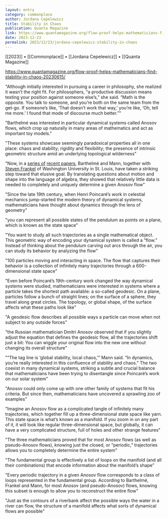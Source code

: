 ```yaml
---
layout: entry
category: commonplace
author: Jordana Cepelewicz
title: Stability in Chaos
publication: Quanta Magazine
link: https://www.quantamagazine.org/flow-proof-helps-mathematicians-find-stability-in-chaos-20230615/
date: 2023-12-23
permalink: 2023/12/23/jordana-cepelewicz-stability-in-chaos
---
```


[[2023]] • [[Commonplace]] • [[Jordana Cepelewicz]] • [[Quanta Magazine]]

https://www.quantamagazine.org/flow-proof-helps-mathematicians-find-stability-in-chaos-20230615/

"Although initially interested in pursuing a career in philosophy, she realized it wasn’t the right fit. For philosophers, “a productive discussion means testing your position against someone else’s,” she said. “Math is the opposite. You talk to someone, and you’re both on the same team from the get-go. If someone’s like, ‘That doesn’t work that way,’ you’re like, ‘Oh, tell me more.’ I found that mode of discourse much better.”"

"Barthelmé was interested in particular dynamical systems called Anosov flows, which crop up naturally in many areas of mathematics and act as important toy models."

"These systems showcase seemingly paradoxical properties all in one place: chaos and stability; rigidity and flexibility; the presence of intrinsic geometric structure amid an underlying topological wilderness"

"Now, in a [series of](https://arxiv.org/abs/2012.11811) [recent papers](https://arxiv.org/abs/2211.10505), Barthelmé and Mann, together with [Steven Frankel](https://www.math.wustl.edu/~sfrankel/) of Washington University in St. Louis, have taken a striking step toward that elusive goal. By translating questions about motion and shape into the language of algebra, they showed that relatively little data is needed to completely and uniquely determine a given Anosov flow"

"Since the late 19th century, when Henri Poincaré’s work in celestial mechanics jump-started the modern theory of dynamical systems, mathematicians have thought about dynamics through the lens of geometry"

"you can represent all possible states of the pendulum as points on a plane, which is known as the state space"

"You want to study all such trajectories as a single mathematical object. This geometric way of encoding your dynamical system is called a “flow.” Instead of thinking about the pendulum carving out arcs through the air, you can study its behavior by analyzing the flow"

"100 particles moving and interacting in space. The flow that captures their behavior is a collection of infinitely many trajectories through a 600-dimensional state space"

"Even before Poincaré’s 19th-century work changed the way dynamical systems were studied, mathematicians were interested in systems where a particle takes the shortest path available: a so-called geodesic. On a plane, particles follow a bunch of straight lines; on the surface of a sphere, they travel along great circles. The topology, or global shape, of the surface affects what these paths look like"

"A geodesic flow describes all possible ways a particle can move when not subject to any outside forces"

"the Russian mathematician Dmitri Anosov observed that if you slightly adjust the equation that defines the geodesic flow, all the trajectories shift just a bit: You can wiggle your original flow into the new one without changing its overall structure"

"“The tag line is ‘global stability, local chaos,’” Mann said. “In dynamics, you’re really interested in this confluence of stability and chaos.” The two coexist in many dynamical systems, striking a subtle and crucial balance that mathematicians have been trying to disentangle since Poincaré’s work on our solar system"

"Anosov could only come up with one other family of systems that fit his criteria. But since then, mathematicians have uncovered a sprawling zoo of examples"

"Imagine an Anosov flow as a complicated tangle of infinitely many trajectories, which together fill up a three-dimensional state space like yarn. This state space is what’s known as a manifold. If you zoom in on any part of it, it will look like regular three-dimensional space, but globally, it can have a very complicated structure, full of holes and other strange features"

"The three mathematicians proved that for most Anosov flows (as well as pseudo-Anosov flows), knowing just the closed, or “periodic,” trajectories allows you to completely determine the entire system"

"The fundamental group is effectively a list of loops on the manifold (and all their combinations) that encode information about the manifold’s shape"

"Every periodic trajectory in a given Anosov flow corresponds to a class of loops represented in the fundamental group. According to Barthelmé, Frankel and Mann, for most Anosov (and pseudo-Anosov) flows, knowing this subset is enough to allow you to reconstruct the entire flow"

"Just as the contours of a riverbank affect the possible ways the water in a river can flow, the structure of a manifold affects what sorts of dynamical flows are possible"
